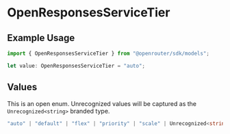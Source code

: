 # OpenResponsesServiceTier

## Example Usage

```typescript
import { OpenResponsesServiceTier } from "@openrouter/sdk/models";

let value: OpenResponsesServiceTier = "auto";
```

## Values

This is an open enum. Unrecognized values will be captured as the `Unrecognized<string>` branded type.

```typescript
"auto" | "default" | "flex" | "priority" | "scale" | Unrecognized<string>
```